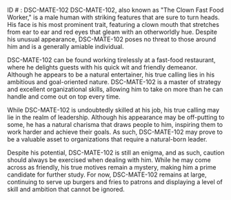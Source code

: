 ID # : DSC-MATE-102
DSC-MATE-102, also known as "The Clown Fast Food Worker," is a male human with striking features that are sure to turn heads. His face is his most prominent trait, featuring a clown mouth that stretches from ear to ear and red eyes that gleam with an otherworldly hue. Despite his unusual appearance, DSC-MATE-102 poses no threat to those around him and is a generally amiable individual.

DSC-MATE-102 can be found working tirelessly at a fast-food restaurant, where he delights guests with his quick wit and friendly demeanor. Although he appears to be a natural entertainer, his true calling lies in his ambitious and goal-oriented nature. DSC-MATE-102 is a master of strategy and excellent organizational skills, allowing him to take on more than he can handle and come out on top every time.

While DSC-MATE-102 is undoubtedly skilled at his job, his true calling may lie in the realm of leadership. Although his appearance may be off-putting to some, he has a natural charisma that draws people to him, inspiring them to work harder and achieve their goals. As such, DSC-MATE-102 may prove to be a valuable asset to organizations that require a natural-born leader.

Despite his potential, DSC-MATE-102 is still an enigma, and as such, caution should always be exercised when dealing with him. While he may come across as friendly, his true motives remain a mystery, making him a prime candidate for further study. For now, DSC-MATE-102 remains at large, continuing to serve up burgers and fries to patrons and displaying a level of skill and ambition that cannot be ignored.